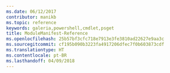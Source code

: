 ```yaml
---
ms.date: 06/12/2017
contributor: manikb
ms.topic: reference
keywords: galeria,powershell,cmdlet,psget
title: ModuleManifest-Reference
ms.openlocfilehash: 25b57bf3cfc718e7913e3fe3810ad22627e9aa3c
ms.sourcegitcommit: cf195b090b3223fa4917206dfec7f0b603873cdf
ms.translationtype: HT
ms.contentlocale: pt-BR
ms.lasthandoff: 04/09/2018
---
```

